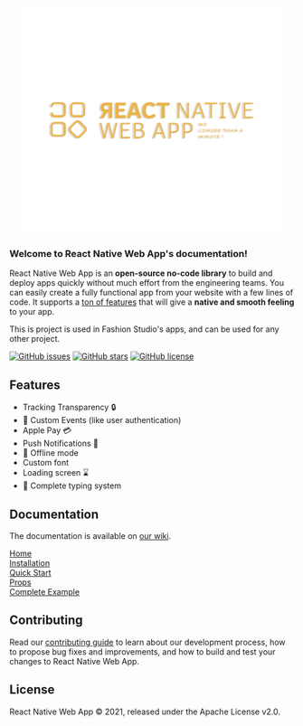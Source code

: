 <p align="center">
  <a href="https://github.com/fashionstudio/react-native-web-app" >
    <img src="https://github.com/fashionstudio/react-native-web-app/blob/master/assets/logo-orange.svg" alt="React Native Web App" height="400"/>
  </a>
</p>

### Welcome to React Native Web App's documentation!

React Native Web App is an **open-source no-code library** to build and deploy apps quickly without much effort from the engineering teams.
You can easily create a fully functional app from your website with a few lines of code. It supports a [ton of features](https://github.com/fashionstudio/react-native-web-app/wiki#features) that will give a **native and smooth feeling** to your app.

This is project is used in Fashion Studio's apps, and can be used for any other project.

[![GitHub issues](https://img.shields.io/github/issues/fashionstudio/react-native-web-app)](https://github.com/fashionstudio/react-native-web-app/issues)
[![GitHub stars](https://img.shields.io/github/stars/fashionstudio/react-native-web-app)](https://github.com/fashionstudio/react-native-web-app/stargazers)
[![GitHub license](https://img.shields.io/github/license/fashionstudio/react-native-web-app)](https://github.com/fashionstudio/react-native-web-app/blob/master/LICENSE)

## Features
- Tracking Transparency 🔒
- 📅 Custom Events (like user authentication)
- Apple Pay 💳
- Push Notifications 🔔
- 📴 Offline mode
- Custom font
- Loading screen ⌛
- 🤗 Complete typing system

## Documentation

The documentation is available on [our wiki](https://github.com/fashionstudio/react-native-web-app/wiki).

[Home](https://github.com/fashionstudio/react-native-web-app/wiki)\
[Installation](https://github.com/fashionstudio/react-native-web-app/wiki/1.-Installation)\
[Quick Start](https://github.com/fashionstudio/react-native-web-app/wiki/2.-Quick-Start)\
[Props](https://github.com/fashionstudio/react-native-web-app/wiki/3.-Props)\
[Complete Example](https://github.com/fashionstudio/react-native-web-app/wiki/4.-Complete-Example)

## Contributing
Read our [contributing guide](https://github.com/fashionstudio/react-native-web-app/blob/master/CONTRIBUTING.md) to learn about our development process, how to propose bug fixes and improvements, and how to build and test your changes to React Native Web App. <br>


## License
React Native Web App © 2021, released under the Apache License v2.0.

